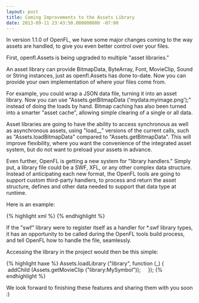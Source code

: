 ```yaml
---
layout: post
title: Coming Improvements to the Assets Library
date: 2013-09-11 23:43:50.000000000 -07:00
---
```

In version 1.1.0 of OpenFL, we have some major changes coming to the way assets are handled, to give you even better control over your files.

First, openfl.Assets is being upgraded to multiple "asset libraries."

An asset library can provide BitmapData, ByteArray, Font, MovieClip, Sound or String instances, just as openfl.Assets has done to-date. Now you can provide your own implementation of where your files come from.<!--more--><a id="more-188"></a>

For example, you could wrap a JSON data file, turning it into an asset library. Now you can use "Assets.getBitmapData ('mydata:myimage.png');" instead of doing the loads by hand. Bitmap caching has also been turned into a smarter "asset cache", allowing simple clearing of a single or all data.

Asset libraries are going to have the ability to access synchronous as well as asynchronous assets, using "load__" versions of the current calls, such as "Assets.loadBitmapData" compared to "Assets.getBitmapData". This will improve flexibility, where you want the convenience of the integrated asset system, but do not want to preload your assets in advance.

Even further, OpenFL is getting a new system for "library handlers." Simply put, a library file could be a SWF, XFL, or any other complex data structure. Instead of anticipating each new format, the OpenFL tools are going to support custom third-party handlers, to process and return the asset structure, defines and other data needed to support that data type at runtime.

Here is an example:

{% highlight xml %}
<haxelib name="swf" />
<library path="assets/library.swf" />
{% endhighlight %}

If the "swf" library were to register itself as a handler for *.swf library types, it has an opportunity to be called during the OpenFL tools build process, and tell OpenFL how to handle the file, seamlessly.

Accessing the library in the project would then be this simple:

{% highlight haxe %}
Assets.loadLibrary ("library", function (_) {
&nbsp; &nbsp;
&nbsp; &nbsp;addChild (Assets.getMovieClip ("library:MySymbol"));
&nbsp; &nbsp;
});
{% endhighlight %}

We look forward to finishing these features and sharing them with you soon :)
